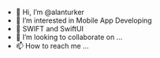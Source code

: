- 👋 Hi, I’m @alanturker
- 👀 I’m interested in Mobile App Developing
- 🌱 SWIFT and SwiftUI
- 💞️ I’m looking to collaborate on ...
- 📫 How to reach me ...

<!---
alanturker/alanturker is a ✨ special ✨ repository because its `README.md` (this file) appears on your GitHub profile.
You can click the Preview link to take a look at your changes.
--->
